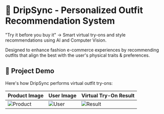 
# 🧥 DripSync - Personalized Outfit Recommendation System

"Try it before you buy it" -> Smart virtual try-ons and style recommendations using AI and Computer Vision.

Designed to enhance fashion e-commerce experiences by recommending outfits that align the best with the user's physical traits & preferences.



## 📸 Project Demo

Here's how DripSync performs virtual outfit try-ons:

| Product Image | User Image | Virtual Try-On Result |
|---------------|------------|------------------------|
| ![Product](images/product.png) | ![User](images/user_input.png) | ![Result](images/tryon_result.png) |

